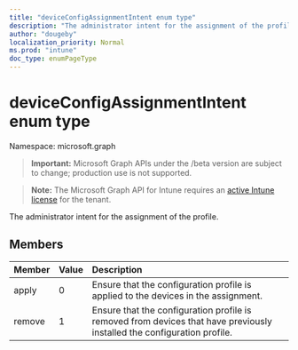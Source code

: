 ```yaml
---
title: "deviceConfigAssignmentIntent enum type"
description: "The administrator intent for the assignment of the profile."
author: "dougeby"
localization_priority: Normal
ms.prod: "intune"
doc_type: enumPageType
---
```


# deviceConfigAssignmentIntent enum type

Namespace: microsoft.graph

> **Important:** Microsoft Graph APIs under the /beta version are subject to change; production use is not supported.

> **Note:** The Microsoft Graph API for Intune requires an [active Intune license](https://go.microsoft.com/fwlink/?linkid=839381) for the tenant.

The administrator intent for the assignment of the profile.

## Members
|Member|Value|Description|
|:---|:---|:---|
|apply|0|Ensure that the configuration profile is applied to the devices in the assignment.|
|remove|1|Ensure that the configuration profile is removed from devices that have previously installed the configuration profile.|





